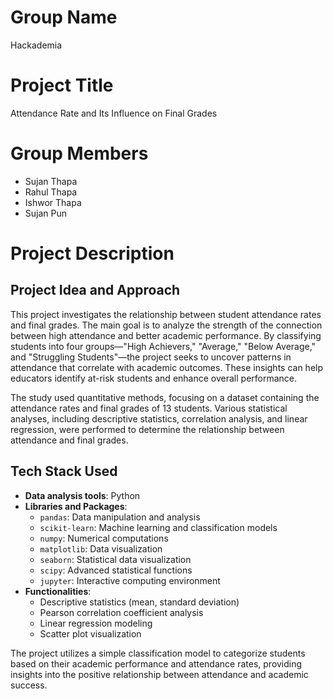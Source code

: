 # Group Name
Hackademia

# Project Title
Attendance Rate and Its Influence on Final Grades

# Group Members
- Sujan Thapa
- Rahul Thapa
- Ishwor Thapa
- Sujan Pun

# Project Description

## Project Idea and Approach
This project investigates the relationship between student attendance rates and final grades. The main goal is to analyze the strength of the connection between high attendance and better academic performance. By classifying students into four groups—"High Achievers," "Average," "Below Average," and "Struggling Students"—the project seeks to uncover patterns in attendance that correlate with academic outcomes. These insights can help educators identify at-risk students and enhance overall performance.

The study used quantitative methods, focusing on a dataset containing the attendance rates and final grades of 13 students. Various statistical analyses, including descriptive statistics, correlation analysis, and linear regression, were performed to determine the relationship between attendance and final grades.

## Tech Stack Used
- **Data analysis tools**: Python
- **Libraries and Packages**:
  - `pandas`: Data manipulation and analysis
  - `scikit-learn`: Machine learning and classification models
  - `numpy`: Numerical computations
  - `matplotlib`: Data visualization
  - `seaborn`: Statistical data visualization
  - `scipy`: Advanced statistical functions
  - `jupyter`: Interactive computing environment
- **Functionalities**:
  - Descriptive statistics (mean, standard deviation)
  - Pearson correlation coefficient analysis
  - Linear regression modeling
  - Scatter plot visualization

The project utilizes a simple classification model to categorize students based on their academic performance and attendance rates, providing insights into the positive relationship between attendance and academic success.


